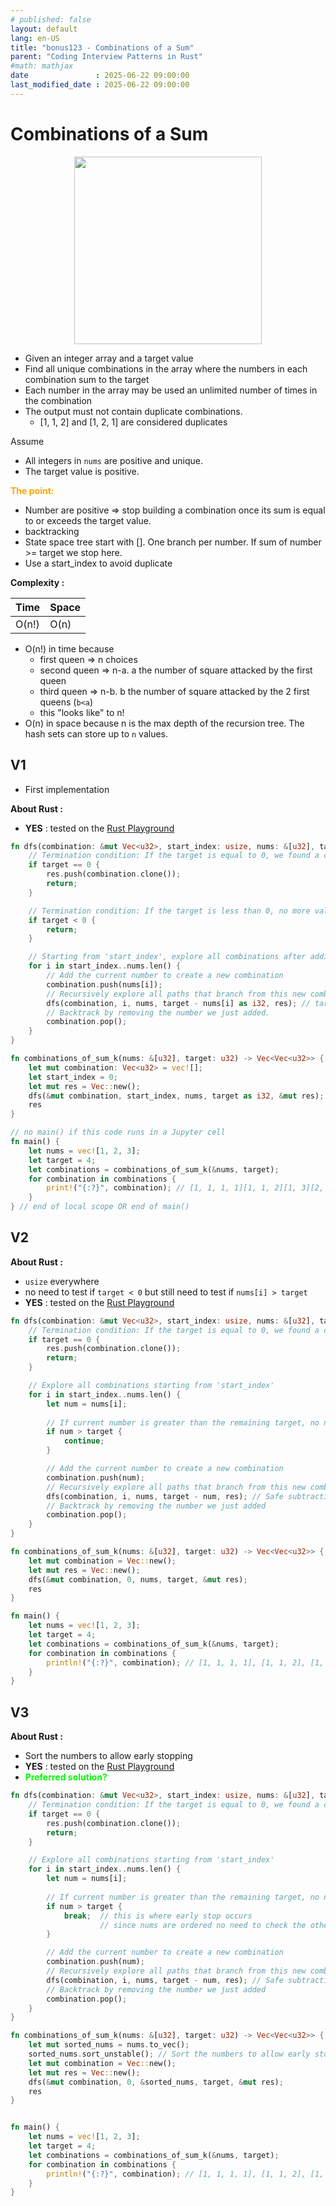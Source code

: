```yaml
---
# published: false
layout: default
lang: en-US
title: "bonus123 - Combinations of a Sum"
parent: "Coding Interview Patterns in Rust"
#math: mathjax
date               : 2025-06-22 09:00:00
last_modified_date : 2025-06-22 09:00:00
---
```


# Combinations of a Sum

<div align="center">
<img src="../assets/chap_14.webp" alt="" width="300" loading="lazy"/>
</div>

* Given an integer array and a target value
* Find all unique combinations in the array where the numbers in each combination sum to the target
* Each number in the array may be used an unlimited number of times in the combination
* The output must not contain duplicate combinations. 
    * [1, 1, 2] and [1, 2, 1] are considered duplicates

Assume
* All integers in `nums` are positive and unique.
* The target value is positive.



<span style="color:orange"><b>The point:</b></span>

* Number are positive => stop building a combination once its sum is equal to or exceeds the target value.
* backtracking
* State space tree start with []. One branch per number. If sum of number >= target we stop here.
* Use a start_index to avoid duplicate

**Complexity :**

| Time        | Space |
|-------------|-------|
| O(n!)       | O(n)  |

* O(n!) in time because 
    * first queen => n choices
    * second queen => n-a. a the number of square attacked by the first queen
    * third queen => n-b. b the number of square attacked by the 2 first queens (`b<a`)
    * this "looks like" to n!
* O(n) in space because n is the max depth of the recursion tree. The hash sets can store up to `n` values.









<!-- <span style="color:red"><b>TODO : </b></span> 
* Add comments in code -->


<!-- * <span style="color:lime"><b>Preferred solution?</b></span>      -->



## V1

* First implementation

**About Rust :**
* **YES** : tested on the [Rust Playground](https://play.rust-lang.org/)



```rust
fn dfs(combination: &mut Vec<u32>, start_index: usize, nums: &[u32], target: i32, res: &mut Vec<Vec<u32>>) {
    // Termination condition: If the target is equal to 0, we found a combination that sums to 'k'
    if target == 0 {
        res.push(combination.clone());
        return;
    }

    // Termination condition: If the target is less than 0, no more valid combinations can be created by adding to the current combination.
    if target < 0 {
        return;
    }

    // Starting from 'start_index', explore all combinations after adding 'nums[i]'
    for i in start_index..nums.len() {
        // Add the current number to create a new combination
        combination.push(nums[i]);
        // Recursively explore all paths that branch from this new combination
        dfs(combination, i, nums, target - nums[i] as i32, res); // target - nums[i] can be negative
        // Backtrack by removing the number we just added.
        combination.pop();
    }
}

fn combinations_of_sum_k(nums: &[u32], target: u32) -> Vec<Vec<u32>> {
    let mut combination: Vec<u32> = vec![];
    let start_index = 0;
    let mut res = Vec::new();
    dfs(&mut combination, start_index, nums, target as i32, &mut res);
    res
}

// no main() if this code runs in a Jupyter cell
fn main() {
    let nums = vec![1, 2, 3];
    let target = 4;
    let combinations = combinations_of_sum_k(&nums, target);
    for combination in combinations {
        print!("{:?}", combination); // [1, 1, 1, 1][1, 1, 2][1, 3][2, 2]
    }
} // end of local scope OR end of main()

```

## V2

**About Rust :**
* ``usize`` everywhere
* no need to test if ``target < 0`` but still need to test if `nums[i] > target`
* **YES** : tested on the [Rust Playground](https://play.rust-lang.org/)



```rust
fn dfs(combination: &mut Vec<u32>, start_index: usize, nums: &[u32], target: u32, res: &mut Vec<Vec<u32>>) {
    // Termination condition: If the target is equal to 0, we found a combination that sums to 'k'
    if target == 0 {
        res.push(combination.clone());
        return;
    }

    // Explore all combinations starting from 'start_index'
    for i in start_index..nums.len() {
        let num = nums[i];
        
        // If current number is greater than the remaining target, no need to proceed (early stopping)
        if num > target {
            continue;
        }

        // Add the current number to create a new combination
        combination.push(num);
        // Recursively explore all paths that branch from this new combination
        dfs(combination, i, nums, target - num, res); // Safe subtraction: target >= num
        // Backtrack by removing the number we just added
        combination.pop();
    }
}

fn combinations_of_sum_k(nums: &[u32], target: u32) -> Vec<Vec<u32>> {
    let mut combination = Vec::new();
    let mut res = Vec::new();
    dfs(&mut combination, 0, nums, target, &mut res);
    res
}

fn main() {
    let nums = vec![1, 2, 3];
    let target = 4;
    let combinations = combinations_of_sum_k(&nums, target);
    for combination in combinations {
        println!("{:?}", combination); // [1, 1, 1, 1], [1, 1, 2], [1, 3], [2, 2]
    }
}

```

## V3

**About Rust :**
* Sort the numbers to allow early stopping
* **YES** : tested on the [Rust Playground](https://play.rust-lang.org/)
* <span style="color:lime"><b>Preferred solution?</b></span>     



```rust
fn dfs(combination: &mut Vec<u32>, start_index: usize, nums: &[u32], target: u32, res: &mut Vec<Vec<u32>>) {
    // Termination condition: If the target is equal to 0, we found a combination that sums to 'k'
    if target == 0 {
        res.push(combination.clone());
        return;
    }

    // Explore all combinations starting from 'start_index'
    for i in start_index..nums.len() {
        let num = nums[i];
        
        // If current number is greater than the remaining target, no need to proceed (early stopping)
        if num > target {
            break;  // this is where early stop occurs
                    // since nums are ordered no need to check the others (there are > target)
        }

        // Add the current number to create a new combination
        combination.push(num);
        // Recursively explore all paths that branch from this new combination
        dfs(combination, i, nums, target - num, res); // Safe subtraction: target >= num
        // Backtrack by removing the number we just added
        combination.pop();
    }
}

fn combinations_of_sum_k(nums: &[u32], target: u32) -> Vec<Vec<u32>> {
    let mut sorted_nums = nums.to_vec();
    sorted_nums.sort_unstable(); // Sort the numbers to allow early stopping
    let mut combination = Vec::new();
    let mut res = Vec::new();
    dfs(&mut combination, 0, &sorted_nums, target, &mut res);
    res
}


fn main() {
    let nums = vec![1, 2, 3];
    let target = 4;
    let combinations = combinations_of_sum_k(&nums, target);
    for combination in combinations {
        println!("{:?}", combination); // [1, 1, 1, 1], [1, 1, 2], [1, 3], [2, 2]
    }
}

```

